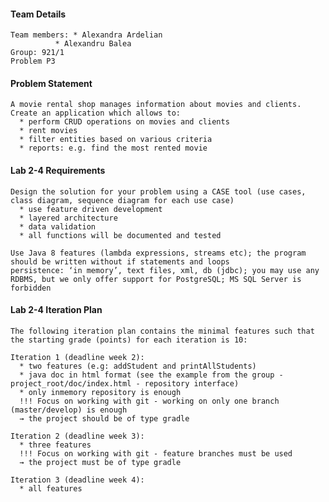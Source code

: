 #### Team Details

	Team members: * Alexandra Ardelian
		      * Alexandru Balea
	Group: 921/1
	Problem P3


#### Problem Statement

	A movie rental shop manages information about movies and clients. Create an application which allows to:
	  * perform CRUD operations on movies and clients
	  * rent movies
	  * filter entities based on various criteria
	  * reports: e.g. find the most rented movie

#### Lab 2-4 Requirements

	Design the solution for your problem using a CASE tool (use cases, class diagram, sequence diagram for each use case)
	  * use feature driven development
	  * layered architecture 
	  * data validation
	  * all functions will be documented and tested

	Use Java 8 features (lambda expressions, streams etc); the program should be written without if statements and loops
	persistence: ‘in memory’, text files, xml, db (jdbc); you may use any RDBMS, but we only offer support for PostgreSQL; MS SQL Server is forbidden

	
#### Lab 2-4 Iteration Plan

	The following iteration plan contains the minimal features such that the starting grade (points) for each iteration is 10:
	
	Iteration 1 (deadline week 2):
	  * two features (e.g: addStudent and printAllStudents)
	  * java doc in html format (see the example from the group - project_root/doc/index.html - repository interface)
	  * only inmemory repository is enough
	  !!! Focus on working with git - working on only one branch (master/develop) is enough
	  → the project should be of type gradle

	Iteration 2 (deadline week 3):
	  * three features
	  !!! Focus on working with git - feature branches must be used
	  → the project must be of type gradle
	
	Iteration 3 (deadline week 4):
	  * all features
